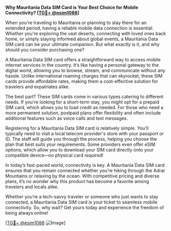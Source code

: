 **Why Mauritania Data SIM Card is Your Best Choice for Mobile Connectivity? [[TG💪+ @esim1088](https://t.me/s/esim1088)]**

When you're traveling to Mauritania or planning to stay there for an extended period, having a reliable mobile data connection is essential. Whether you're exploring the vast deserts, connecting with loved ones back home, or simply staying informed about global events, a Mauritania Data SIM card can be your ultimate companion. But what exactly is it, and why should you consider purchasing one?

A Mauritania Data SIM card offers a straightforward way to access mobile internet services in the country. It’s like having a personal gateway to the digital world, allowing you to browse, stream, and communicate without any hassle. Unlike international roaming charges that can skyrocket, these SIM cards provide affordable rates, making them a cost-effective solution for travelers and expatriates alike.

The best part? These SIM cards come in various types catering to different needs. If you're looking for a short-term stay, you might opt for a prepaid SIM card, which allows you to load credit as needed. For those who need a more permanent solution, postpaid plans offer flexibility and often include additional features such as voice calls and text messages.

Registering for a Mauritania Data SIM card is relatively simple. You’ll typically need to visit a local telecom provider's store with your passport or ID. The staff will guide you through the process, helping you choose the plan that best suits your requirements. Some providers even offer eSIM options, which allow you to download your SIM card directly onto your compatible device—no physical card required!

In today’s fast-paced world, connectivity is key. A Mauritania Data SIM card ensures that you remain connected whether you’re hiking through the Adrar Mountains or relaxing by the ocean. With competitive pricing and diverse plans, it’s no wonder why this product has become a favorite among travelers and locals alike.

Whether you’re a tech-savvy traveler or someone who just wants to stay connected, a Mauritania Data SIM card is your ticket to seamless mobile connectivity. So, why wait? Get yours today and experience the freedom of being always online! 

[[TG💪+ @esim1088](https://t.me/s/esim1088) ![Image](https://i.postimg.cc/Y0z9fWf4/image.png)]